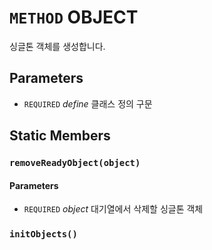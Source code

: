 # `METHOD` OBJECT
싱글톤 객체를 생성합니다.

## Parameters
* `REQUIRED` *define* 클래스 정의 구문

## Static Members

### `removeReadyObject(object)`
#### Parameters
* `REQUIRED` *object* 대기열에서 삭제할 싱글톤 객체

### `initObjects()`

